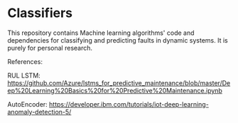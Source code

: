 # Classifiers
This repository contains Machine learning algorithms' code and dependencies for classifying and predicting faults in dynamic systems.
It is purely for personal research.

References:

RUL LSTM: https://github.com/Azure/lstms_for_predictive_maintenance/blob/master/Deep%20Learning%20Basics%20for%20Predictive%20Maintenance.ipynb

AutoEncoder: https://developer.ibm.com/tutorials/iot-deep-learning-anomaly-detection-5/
